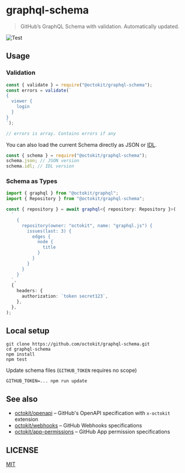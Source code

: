 # graphql-schema

> GitHub’s GraphQL Schema with validation. Automatically updated.

![Test](https://github.com/octokit/graphql-schema/workflows/Test/badge.svg)

## Usage

### Validation

```js
const { validate } = require("@octokit/graphql-schema");
const errors = validate(`
{
  viewer {
    login
  }
}
`);

// errors is array. Contains errors if any
```

You can also load the current Schema directly as JSON or [IDL](https://en.wikipedia.org/wiki/Interface_description_language).

```js
const { schema } = require("@octokit/graphql-schema");
schema.json; // JSON version
schema.idl; // IDL version
```

### Schema as Types

```ts
import { graphql } from "@octokit/graphql";
import { Repository } from "@octokit/graphql-schema";

const { repository } = await graphql<{ repository: Repository }>(
  `
    {
      repository(owner: "octokit", name: "graphql.js") {
        issues(last: 3) {
          edges {
            node {
              title
            }
          }
        }
      }
    }
  `,
  {
    headers: {
      authorization: `token secret123`,
    },
  },
);
```

## Local setup

```
git clone https://github.com/octokit/graphql-schema.git
cd graphql-schema
npm install
npm test
```

Update schema files (`GITHUB_TOKEN` requires no scope)

```
GITHUB_TOKEN=... npm run update
```

## See also

- [octokit/openapi](https://github.com/octokit/openapi) – GitHub's OpenAPI specification with `x-octokit` extension
- [octokit/webhooks](https://github.com/octokit/webhooks) – GitHub Webhooks specifications
- [octokit/app-permissions](https://github.com/octokit/app-permissions) – GitHub App permission specifications

## LICENSE

[MIT](LICENSE.md)
